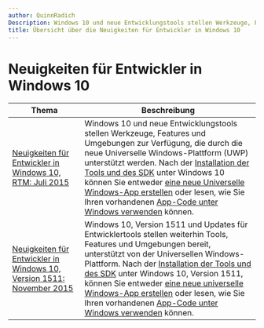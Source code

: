 ```yaml
---
author: QuinnRadich
Description: Windows 10 und neue Entwicklungstools stellen Werkzeuge, Features und Umgebungen zur Verfügung, die durch die neue Universelle Windows-Plattform (UWP) unterstützt werden.
title: Übersicht über die Neuigkeiten für Entwickler in Windows 10
---
```


# Neuigkeiten für Entwickler in Windows 10

| Thema |  Beschreibung   |
|-------|----------------|
| [Neuigkeiten für Entwickler in Windows 10, RTM: Juli 2015](windows-10-rtm-july-2015.md) | Windows 10 und neue Entwicklungstools stellen Werkzeuge, Features und Umgebungen zur Verfügung, die durch die neue Universelle Windows-Plattform (UWP) unterstützt werden. Nach der [Installation der Tools und des SDK](https://dev.windows.com/downloads) unter Windows 10 können Sie entweder [eine neue Universelle Windows-App erstellen](https://msdn.microsoft.com/library/windows/apps/bg124288) oder lesen, wie Sie Ihren vorhandenen [App-Code unter Windows verwenden](https://msdn.microsoft.com/library/windows/apps/mt238321) können. |
| [Neuigkeiten für Entwickler in Windows 10, Version 1511: November 2015](windows-10-version-1511-november-2015.md) | Windows 10, Version 1511 und Updates für Entwicklertools stellen weiterhin Tools, Features und Umgebungen bereit, unterstützt von der Universellen Windows-Plattform. Nach der [Installation der Tools und des SDK](https://dev.windows.com/downloads) unter Windows 10, Version 1511, können Sie entweder [eine neue universelle Windows-App erstellen](https://msdn.microsoft.com/library/windows/apps/bg124288) oder lesen, wie Sie Ihren vorhandenen [App-Code unter Windows verwenden](https://msdn.microsoft.com/library/windows/apps/mt238321) können. |


<!--HONumber=May16_HO2-->


